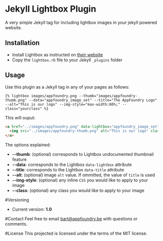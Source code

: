 # Jekyll Lightbox Plugin

A very simple Jekyll tag for including lightbox images in your jekyll powered website.

## Installation

* Install Lightbox as instructed on [their website](http://lokeshdhakar.com/projects/lightbox2/)
* Copy the `lightbox.rb` file to your Jekyll `_plugins` folder

## Usage

Use this plugin as a Jekyll tag in any of your pages as follows:

```
{% lightbox images/appfoundry.png --thumb="images/appfoundry-thumb.png" --data="appfoundry_image_set" --title="The AppFoundry Logo" --alt="This is our logo" --img-style="max-width:80%;" --class="yourclass" %}
```

This will ouput:

```html
<a href="../images/appfoundry.png" data-lightbox="appfoundry_image_set" data-title="The AppFoundry Logo">
  <img src="../images/appfoundry-thumb.png" alt="This is our logo" class="yourclass" style="max-width:80%;"/>
</a>
```

The options explained:

* **--thumb**: (optional) corresponds to Lightbox undocumented thumbnail feature
* **--data**: corresponds to the Lightbox `data-lightbox` attribute
* **--title**: corresponds to the Lightbox `data-title` attribute
* **--alt**: (optional) image `alt` value. If ommitted, the value of `title` is used
* **--img-style**: (optional) any inline `CSS` you would like to apply to your image
* **--class**: (optional) any class you would like to apply to your image

#Versioning

* Current version: **1.0**

#Contact
Feel free to email bart@appfoundry.be with questions or comments.

#License
This projected is licensed under the terms of the MIT license.
